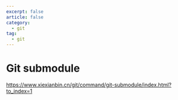 ```yaml
---
excerpt: false
article: false
category:
  - git
tag: 
  - git
---
```


# Git submodule

https://www.xiexianbin.cn/git/command/git-submodule/index.html?to_index=1